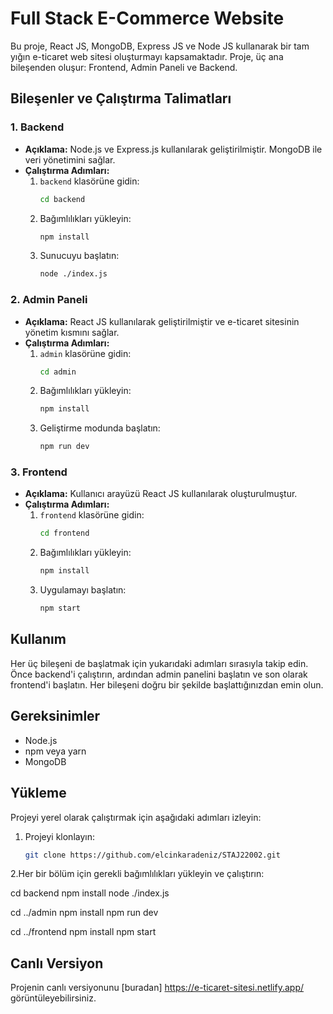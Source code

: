 # Full Stack E-Commerce Website

Bu proje, React JS, MongoDB, Express JS ve Node JS kullanarak bir tam yığın e-ticaret web sitesi oluşturmayı kapsamaktadır. Proje, üç ana bileşenden oluşur: Frontend, Admin Paneli ve Backend.

## Bileşenler ve Çalıştırma Talimatları

### 1. Backend
- **Açıklama:** Node.js ve Express.js kullanılarak geliştirilmiştir. MongoDB ile veri yönetimini sağlar.
- **Çalıştırma Adımları:**
  1. `backend` klasörüne gidin:
     ```bash
     cd backend
     ```
  2. Bağımlılıkları yükleyin:
     ```bash
     npm install
     ```
  3. Sunucuyu başlatın:
     ```bash
     node ./index.js
     ```

### 2. Admin Paneli
- **Açıklama:** React JS kullanılarak geliştirilmiştir ve e-ticaret sitesinin yönetim kısmını sağlar.
- **Çalıştırma Adımları:**
  1. `admin` klasörüne gidin:
     ```bash
     cd admin
     ```
  2. Bağımlılıkları yükleyin:
     ```bash
     npm install
     ```
  3. Geliştirme modunda başlatın:
     ```bash
     npm run dev
     ```

### 3. Frontend
- **Açıklama:** Kullanıcı arayüzü React JS kullanılarak oluşturulmuştur.
- **Çalıştırma Adımları:**
  1. `frontend` klasörüne gidin:
     ```bash
     cd frontend
     ```
  2. Bağımlılıkları yükleyin:
     ```bash
     npm install
     ```
  3. Uygulamayı başlatın:
     ```bash
     npm start
     ```

## Kullanım
Her üç bileşeni de başlatmak için yukarıdaki adımları sırasıyla takip edin. Önce backend'i çalıştırın, ardından admin panelini başlatın ve son olarak frontend'i başlatın. Her bileşeni doğru bir şekilde başlattığınızdan emin olun.

## Gereksinimler
- Node.js
- npm veya yarn
- MongoDB

## Yükleme
Projeyi yerel olarak çalıştırmak için aşağıdaki adımları izleyin:

1. Projeyi klonlayın:
   ```bash
   git clone https://github.com/elcinkaradeniz/STAJ22002.git


2.Her bir bölüm için gerekli bağımlılıkları yükleyin ve çalıştırın:

   cd backend
npm install
node ./index.js

cd ../admin
npm install
npm run dev

cd ../frontend
npm install
npm start



## Canlı Versiyon

Projenin canlı versiyonunu [buradan] https://e-ticaret-sitesi.netlify.app/   görüntüleyebilirsiniz.
